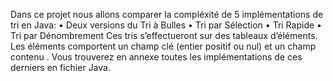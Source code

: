 Dans ce projet nous allons comparer la compléxité de 5 implémentations de tri en Java:
• Deux versions du Tri à Bulles
• Tri par Sélection
• Tri Rapide
• Tri par Dénombrement
Ces tris s’effectueront sur des tableaux d’éléments. Les éléments comportent un champ clé (entier positif ou nul) et un champ contenu .
Vous trouverez en annexe toutes les implémentations de ces derniers en fichier Java.
